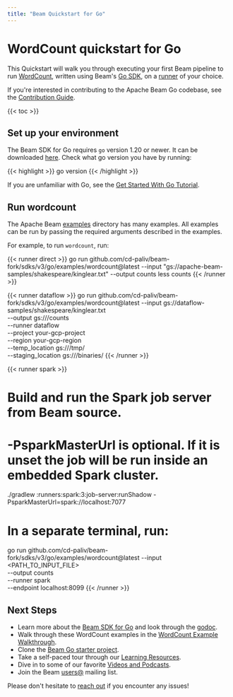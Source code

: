 ```yaml
---
title: "Beam Quickstart for Go"
---
```

<!--
Licensed under the Apache License, Version 2.0 (the "License");
you may not use this file except in compliance with the License.
You may obtain a copy of the License at

http://www.apache.org/licenses/LICENSE-2.0

Unless required by applicable law or agreed to in writing, software
distributed under the License is distributed on an "AS IS" BASIS,
WITHOUT WARRANTIES OR CONDITIONS OF ANY KIND, either express or implied.
See the License for the specific language governing permissions and
limitations under the License.
-->

# WordCount quickstart for Go

This Quickstart will walk you through executing your first Beam pipeline to run [WordCount](/get-started/wordcount-example), written using Beam's [Go SDK](/documentation/sdks/go), on a [runner](/documentation#runners) of your choice.

If you're interested in contributing to the Apache Beam Go codebase, see the [Contribution Guide](/contribute).

{{< toc >}}

## Set up your environment

The Beam SDK for Go requires `go` version 1.20 or newer. It can be downloaded [here](https://golang.org/). Check what go version you have by running:

{{< highlight >}}
go version
{{< /highlight >}}

If you are unfamiliar with Go, see the [Get Started With Go Tutorial](https://go.dev/doc/tutorial/getting-started).

## Run wordcount

The Apache Beam
[examples](https://github.com/apache/beam/tree/master/sdks/go/examples)
directory has many examples. All examples can be run by passing the
required arguments described in the examples.

For example, to run `wordcount`, run:

{{< runner direct >}}
go run github.com/cd-paliv/beam-fork/sdks/v3/go/examples/wordcount@latest --input "gs://apache-beam-samples/shakespeare/kinglear.txt" --output counts
less counts
{{< /runner >}}

{{< runner dataflow >}}
go run github.com/cd-paliv/beam-fork/sdks/v3/go/examples/wordcount@latest --input gs://dataflow-samples/shakespeare/kinglear.txt \
            --output gs://<your-gcs-bucket>/counts \
            --runner dataflow \
            --project your-gcp-project \
            --region your-gcp-region \
            --temp_location gs://<your-gcs-bucket>/tmp/ \
            --staging_location gs://<your-gcs-bucket>/binaries/
{{< /runner >}}

{{< runner spark >}}
# Build and run the Spark job server from Beam source.
# -PsparkMasterUrl is optional. If it is unset the job will be run inside an embedded Spark cluster.
./gradlew :runners:spark:3:job-server:runShadow -PsparkMasterUrl=spark://localhost:7077

# In a separate terminal, run:
go run github.com/cd-paliv/beam-fork/sdks/v3/go/examples/wordcount@latest --input <PATH_TO_INPUT_FILE> \
            --output counts \
            --runner spark \
            --endpoint localhost:8099
{{< /runner >}}

## Next Steps

* Learn more about the [Beam SDK for Go](/documentation/sdks/go/)
  and look through the [godoc](https://pkg.go.dev/github.com/cd-paliv/beam-fork/sdks/v3/go/pkg/beam).
* Walk through these WordCount examples in the [WordCount Example Walkthrough](/get-started/wordcount-example).
* Clone the [Beam Go starter project](https://github.com/apache/beam-starter-go).
* Take a self-paced tour through our [Learning Resources](/documentation/resources/learning-resources).
* Dive in to some of our favorite [Videos and Podcasts](/get-started/resources/videos-and-podcasts).
* Join the Beam [users@](/community/contact-us) mailing list.

Please don't hesitate to [reach out](/community/contact-us) if you encounter any issues!
